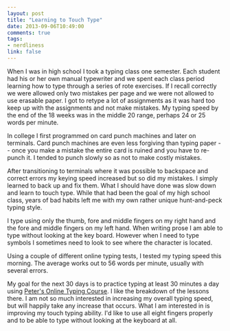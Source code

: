 ```yaml
---
layout: post
title: "Learning to Touch Type"
date: 2013-09-06T10:49:00
comments: true
tags:
- nerdliness
link: false
---
```

When I was in high school I took a typing class one semester. Each student had
his or her own manual typewriter and we spent each class period learning how to
type through a series of rote exercises. If I recall correctly we were allowed
only two mistakes per page and we were not allowed to use erasable paper. I got
to retype a lot of assignments as it was hard too keep up with the assignments
and not make mistakes. My typing speed by the end of the 18 weeks was in the
middle 20 range, perhaps 24 or 25 words per minute.

In college I first programmed on card punch machines and later on terminals.
Card punch machines are even less forgiving than typing paper -- once you make
a mistake the entire card is ruined and you have to re-punch it. I tended to
punch slowly so as not to make costly mistakes.

After transitioning to terminals where it was possible to backspace and correct
errors my keying speed increased but so did my mistakes. I simply learned to
back up and fix them. What I should have done was slow down and learn to touch
type. While that had been the goal of my high school class, years of bad habits
left me with my own rather unique hunt-and-peck typing style.

I type using only the thumb, fore and middle fingers on my right hand and the fore and
middle fingers on my left hand. When writing prose I am able to type without
looking at the key board. However when I need to type symbols I sometimes need
to look to see where the character is located. 

Using a couple of different online typing tests, I tested my typing speed this
morning. The average works out to 56 words per minute, usually with several
errors. 

My goal for the next 30 days is to practice typing at least 30 minutes a day
using [Peter's Online Typing Course](http://typing-lessons.org "Peter's Online
Typing Course"). I like the breakdown of the lessons there. I am not so much
interested in increasing my overall typing speed, but will happily take any
increase that occurs. What I am interested in is improving my touch typing
ability. I'd like to use all eight fingers properly and to be able to type
without looking at the keyboard at all.
